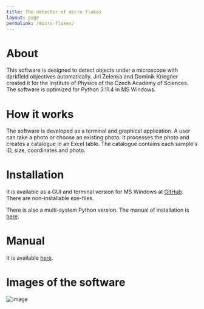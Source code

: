 ```yaml
---
title: The detector of micro flakes
layout: page
permalink: /micro-flakes/
---
```


# About

This software is designed to detect objects under a microscope with darkfield objectives automatically. Jiri Zelenka and Dominik Kriegner created it for the Institute of Physics of the Czech Academy of Sciences. The software is optimized for Python 3.11.4 in MS Windows.

# How it works

The software is developed as a terminal and graphical application. A user can take a photo or choose an existing photo. It processes the photo and creates a catalogue in an Excel table. The catalogue contains each sample's ID, size, coordinates and photo.

# Installation

It is available as a GUI and terminal version for MS Windows at [GitHub](https://happycoding.io/tutorials/html/jekyll). There are non-installable exe-files.

There is also a multi-system Python version. The manual of installation is [here](https://programminghistorian.org/en/lessons/building-static-sites-with-jekyll-github-pages).

# Manual

It is available [here](https://stackoverflow.com/questions/59967549/changing-a-font-in-an-jekyll-theme).

# Images of the software

![image](https://jekyllrb.com/docs/posts/)
